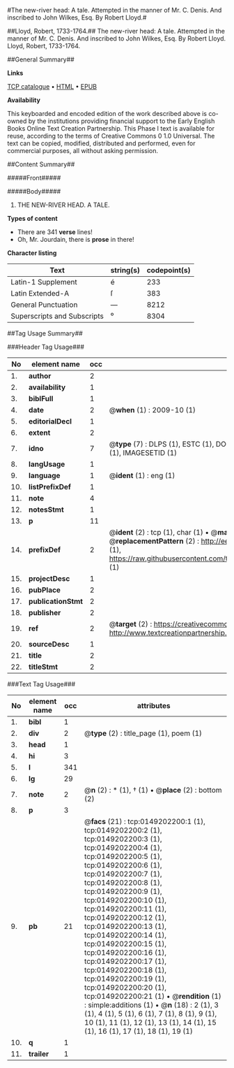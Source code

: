 #The new-river head: A tale. Attempted in the manner of Mr. C. Denis. And inscribed to John Wilkes, Esq. By Robert Lloyd.#

##Lloyd, Robert, 1733-1764.##
The new-river head: A tale. Attempted in the manner of Mr. C. Denis. And inscribed to John Wilkes, Esq. By Robert Lloyd.
Lloyd, Robert, 1733-1764.

##General Summary##

**Links**

[TCP catalogue](http://www.ota.ox.ac.uk/tcp/)  • 
[HTML](http://tei.it.ox.ac.uk/tcp/Texts-HTML/free/004/004770124.html)  • 
[EPUB](http://tei.it.ox.ac.uk/tcp/Texts-EPUB/free/004/004770124.epub)

**Availability**

This keyboarded and encoded edition of the
	       work described above is co-owned by the institutions
	       providing financial support to the Early English Books
	       Online Text Creation Partnership. This Phase I text is
	       available for reuse, according to the terms of Creative
	       Commons 0 1.0 Universal. The text can be copied,
	       modified, distributed and performed, even for
	       commercial purposes, all without asking permission.


##Content Summary##

#####Front#####

#####Body#####

1. THE NEW-RIVER HEAD. A TALE.

**Types of content**

  * There are 341 **verse** lines!
  * Oh, Mr. Jourdain, there is **prose** in there!

**Character listing**


|Text|string(s)|codepoint(s)|
|---|---|---|
|Latin-1 Supplement|é|233|
|Latin Extended-A|ſ|383|
|General Punctuation|—|8212|
|Superscripts             and Subscripts|⁰|8304|

##Tag Usage Summary##

###Header Tag Usage###

|No|element name|occ|attributes|
|---|---|---|---|
|1.|__author__|2||
|2.|__availability__|1||
|3.|__biblFull__|1||
|4.|__date__|2| @__when__ (1) : 2009-10 (1)|
|5.|__editorialDecl__|1||
|6.|__extent__|2||
|7.|__idno__|7| @__type__ (7) : DLPS (1), ESTC (1), DOCNO (1), TCP (1), GALEDOCNO (1), CONTENTSET (1), IMAGESETID (1)|
|8.|__langUsage__|1||
|9.|__language__|1| @__ident__ (1) : eng (1)|
|10.|__listPrefixDef__|1||
|11.|__note__|4||
|12.|__notesStmt__|1||
|13.|__p__|11||
|14.|__prefixDef__|2| @__ident__ (2) : tcp (1), char (1)  •  @__matchPattern__ (2) : ([0-9\-]+):([0-9IVX]+) (1), (.+) (1)  •  @__replacementPattern__ (2) : http://eebo.chadwyck.com/downloadtiff?vid=$1&page=$2 (1), https://raw.githubusercontent.com/textcreationpartnership/Texts/master/tcpchars.xml#$1 (1)|
|15.|__projectDesc__|1||
|16.|__pubPlace__|2||
|17.|__publicationStmt__|2||
|18.|__publisher__|2||
|19.|__ref__|2| @__target__ (2) : https://creativecommons.org/publicdomain/zero/1.0/ (1), http://www.textcreationpartnership.org/docs/. (1)|
|20.|__sourceDesc__|1||
|21.|__title__|2||
|22.|__titleStmt__|2||


###Text Tag Usage###

|No|element name|occ|attributes|
|---|---|---|---|
|1.|__bibl__|1||
|2.|__div__|2| @__type__ (2) : title_page (1), poem (1)|
|3.|__head__|1||
|4.|__hi__|3||
|5.|__l__|341||
|6.|__lg__|29||
|7.|__note__|2| @__n__ (2) : * (1), † (1)  •  @__place__ (2) : bottom (2)|
|8.|__p__|3||
|9.|__pb__|21| @__facs__ (21) : tcp:0149202200:1 (1), tcp:0149202200:2 (1), tcp:0149202200:3 (1), tcp:0149202200:4 (1), tcp:0149202200:5 (1), tcp:0149202200:6 (1), tcp:0149202200:7 (1), tcp:0149202200:8 (1), tcp:0149202200:9 (1), tcp:0149202200:10 (1), tcp:0149202200:11 (1), tcp:0149202200:12 (1), tcp:0149202200:13 (1), tcp:0149202200:14 (1), tcp:0149202200:15 (1), tcp:0149202200:16 (1), tcp:0149202200:17 (1), tcp:0149202200:18 (1), tcp:0149202200:19 (1), tcp:0149202200:20 (1), tcp:0149202200:21 (1)  •  @__rendition__ (1) : simple:additions (1)  •  @__n__ (18) : 2 (1), 3 (1), 4 (1), 5 (1), 6 (1), 7 (1), 8 (1), 9 (1), 10 (1), 11 (1), 12 (1), 13 (1), 14 (1), 15 (1), 16 (1), 17 (1), 18 (1), 19 (1)|
|10.|__q__|1||
|11.|__trailer__|1||
